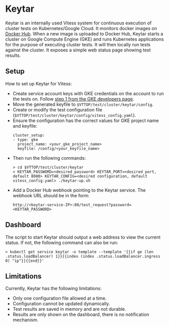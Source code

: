 # Keytar

Keytar is an internally used Vitess system for continuous execution of cluster tests on Kubernetes/Google Cloud. It monitors docker images on [Docker Hub](https://hub.docker.com). When a new image is uploaded to Docker Hub, Keytar starts a cluster on Google Compute Engine (GKE) and runs Kubernetes applications for the purpose of executing cluster tests. It will then locally run tests against the cluster. It exposes a simple web status page showing test results.

## Setup

How to set up Keytar for Vitess:

* Create service account keys with GKE credentials on the account to run the tests on. Follow [step 1 from the GKE developers page](https://developers.google.com/identity/protocols/application-default-credentials?hl=en_US#howtheywork).
* Move the generated keyfile to `$VTTOP/test/cluster/keytar/config`.
* Create or modify the test configuration file (`$VTTOP/test/cluster/keytar/config/vitess_config.yaml`).
* Ensure the configuration has the correct values for GKE project name and keyfile:
  ```
  cluster_setup:
  - type: gke
    project_name: <your_gke_project_name>
    keyfile: /config/<your_keyfile_name>
  ```
* Then run the following commands:
  ```
  > cd $VTTOP/test/cluster/keytar
  > KEYTAR_PASSWORD=<desired password> KEYTAR_PORT=<desired port, default 8080> KEYTAR_CONFIG=<desired configuration, default vitess_config.yaml> ./keytar-up.sh
  ```
* Add a Docker Hub webhook pointing to the Keytar service. The webhook URL should be in the form:
  ```
  http://<keytar-service-IP>:80/test_request?password=<KEYTAR_PASSWORD>
  ```

## Dashboard

The script to start Keytar should output a web address to view the current status. If not, the following command can also be run:
```shell
> kubectl get service keytar -o template --template '{{if ge (len .status.loadBalancer) 1}}{{index (index .status.loadBalancer.ingress 0) "ip"}}{{end}}'
```

## Limitations

Currently, Keytar has the following limitations:

* Only one configuration file allowed at a time.
* Configuration cannot be updated dynamically.
* Test results are saved in memory and are not durable.
* Results are only shown on the dashboard, there is no notification mechanism.
